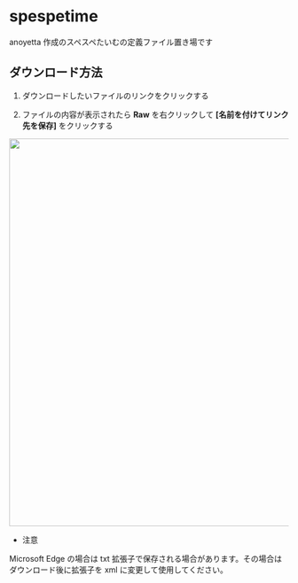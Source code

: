 # spespetime
anoyetta 作成のスペスペたいむの定義ファイル置き場です

## ダウンロード方法

1. ダウンロードしたいファイルのリンクをクリックする

2. ファイルの内容が表示されたら **Raw** を右クリックして **[名前を付けてリンク先を保存]** をクリックする
<img src="https://github.com/anoyetta/spespetime/blob/master/image/how_to_download.png?raw=true" width="700px">

* 注意

Microsoft Edge の場合は txt 拡張子で保存される場合があります。その場合はダウンロード後に拡張子を xml に変更して使用してください。
